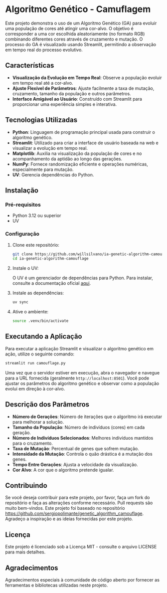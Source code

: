 # Algoritmo Genético  - Camuflagem

Este projeto demonstra o uso de um Algoritmo Genético (GA) para evoluir uma população de cores até atingir uma cor-alvo. O objetivo é corresponder a uma cor escolhida aleatoriamente (no formato RGB) combinando diferentes cores através de cruzamento e mutação. O processo do GA é visualizado usando Streamlit, permitindo a observação em tempo real do processo evolutivo.

## Características
- **Visualização da Evolução em Tempo Real**: Observe a população evoluir em tempo real até a cor-alvo.
- **Ajuste Flexível de Parâmetros**: Ajuste facilmente a taxa de mutação, cruzamento, tamanho da população e outros parâmetros.
- **Interface Amigável ao Usuário**: Construído com Streamlit para proporcionar uma experiência simples e interativa.

## Tecnologias Utilizadas
- **Python**: Linguagem de programação principal usada para construir o algoritmo genético.
- **Streamlit**: Utilizado para criar a interface de usuário baseada na web e visualizar a evolução em tempo real.
- **Matplotlib**: Auxilia na visualização da população de cores e no acompanhamento da aptidão ao longo das gerações.
- **NumPy**: Fornece randomização eficiente e operações numéricas, especialmente para mutação.
- **UV**: Gerencia dependências do Python.

## Instalação

### Pré-requisitos
- Python 3.12 ou superior
- UV

### Configuração
1. Clone este repositório:
   ```bash
   git clone https://github.com/willsilvano/ia-genetic-algorithm-camouflage.git
   cd ia-genetic-algorithm-camouflage
   ```
2. Instale o UV:

   O UV é um gerenciador de dependências para Python. Para instalar, consulte a documentação oficial [aqui](https://docs.astral.sh/uv/).

3. Instale as dependências:
   ```bash
   uv sync
   ```

4. Ative o ambiente:
   ```bash
   source .venv/bin/activate
   ```

## Executando a Aplicação
Para executar a aplicação Streamlit e visualizar o algoritmo genético em ação, utilize o seguinte comando:
```bash
streamlit run camouflage.py
```
Uma vez que o servidor estiver em execução, abra o navegador e navegue para a URL fornecida (geralmente `http://localhost:8501`). Você pode ajustar os parâmetros do algoritmo genético e observar como a população evolui em direção à cor-alvo.

## Descrição dos Parâmetros
- **Número de Gerações**: Número de iterações que o algoritmo irá executar para melhorar a solução.
- **Tamanho da População**: Número de indivíduos (cores) em cada geração.
- **Número de Indivíduos Selecionados**: Melhores indivíduos mantidos para o cruzamento.
- **Taxa de Mutação**: Percentual de genes que sofrem mutação.
- **Intensidade da Mutação**: Controla o quão drástica é a mutação dos genes.
- **Tempo Entre Gerações**: Ajusta a velocidade da visualização.
- **Cor Alvo**: A cor que o algoritmo pretende igualar.

## Contribuindo
Se você deseja contribuir para este projeto, por favor, faça um fork do repositório e faça as alterações conforme necessário. Pull requests são muito bem-vindos.
Este projeto foi baseado no repositório https://github.com/sergiopolimante/genetic_algorithm_camouflage. Agradeço a inspiração e as ideias fornecidas por este projeto.

## Licença
Este projeto é licenciado sob a Licença MIT - consulte o arquivo LICENSE para mais detalhes.

## Agradecimentos
Agradecimentos especiais à comunidade de código aberto por fornecer as ferramentas e bibliotecas utilizadas neste projeto.


